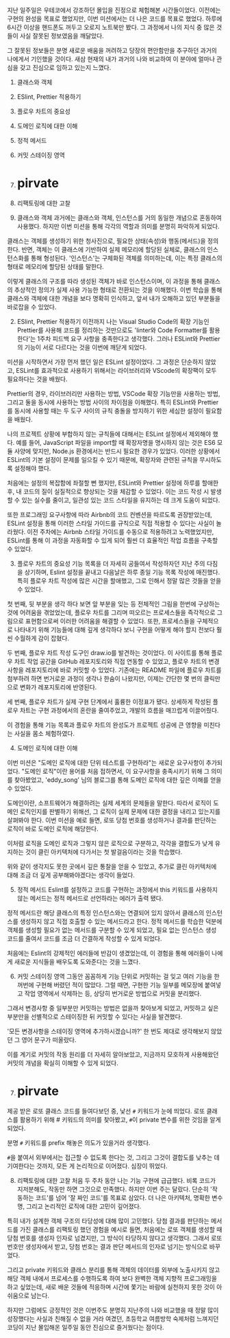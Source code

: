 지난 일주일은 우테코에서 강조하던 몰입을 진정으로 체험해본 시간들이었다.
이전에는 구현의 완성을 목표로 했었지만, 이번 미션에서는 더 나은 코드를 목표로 했었다. 하루에 6시간 이상을 핸드폰도  꺼두고 오로지 노트북만 봤다. 그 과정에서 나의 지식 중 많은 것들이 사실 잘못된 정보였음을 깨달았다. 

그 잘못된 정보들은 분명 새로운 배움을 꺼려하고 당장의 편안함만을 추구하던 과거의 나에게서 기인했을 것이다.
새삼 현재의 내가 과거의 나와 비교하여 이 분야에 얼마나 관심을 갖고 진심으로 임하고 있는지 느꼈다.

1. 클래스와 객체
2.  ESlint, Prettier 적용하기
3. 플로우 차트의 중요성
4. 도메인 로직에 대한 이해
5. 정적 메서드
6. 커밋 스테이징 영역
7. # pirvate 
8. 리팩토링에 대한 고찰

1. 클래스와 객체
과거에는 클래스와 객체, 인스턴스를 거의 동일한 개념으로 혼동하여 사용했다. 하지만 이번 미션을 통해 각각의 역할과 의미를 분명히 파악하게 되었다.

클래스는 객체를 생성하기 위한 청사진으로, 필요한 상태(속성)와 행동(메서드)을 정의한다. 반면, 객체는 이 클래스에 기반하여 실제 메모리에 할당된 실체로, 클래스의 인스턴스화를 통해 형성된다. '인스턴스'는 구체화된 객체를 의미하는데, 이는 특정 클래스의 형태로 메모리에 할당된 상태를 말한다. 

이렇게 클래스의 구조를 따라 생성된 객체가 바로 인스턴스이며, 이 과정을 통해 클래스의 추상적인 정의가 실제 사용 가능한 형태로 전환되는 것을 이해했다.  이번 학습을 통해 클래스와 객체에 대한 개념을 보다 명확히 인식하고, 앞서 내가 오해하고 있던 부분들을 바로잡을 수 있었다.


2. ESlint, Prettier 적용하기
이전까지 나는 Visual Studio Code의 확장 기능인 Prettier를 사용해 코드를 정리하는 것만으로도 'linter와 Code Formatter를 활용한다'는 1주차 피드백 요구 사항을 충족한다고 생각했다. 그러나 ESLint와 Prettier의 기능이 서로 다르다는 것을 이번에 깨닫게 되었다.

미션을 시작하면서 가장 먼저 했던 일은 ESLint 설정이었다. 그 과정은 단순하지 않았고, ESLint를 효과적으로 사용하기 위해서는 라이브러리와  VScode의 확장팩이 모두 필요하다는 것을 배웠다.

Prettier의 경우, 라이브러리만 사용하는 방법, VSCode 확장 기능만을 사용하는 방법, 그리고 둘을 동시에 사용하는 방법 사이의 차이점을 이해했다. 특히 ESLint와 Prettier를 동시에 사용할 때는 두 도구 사이의 규칙 충돌을 방지하기 위한 세심한 설정이 필요함을 배웠다.

나의 프로젝트 상황에 부합하지 않는 규칙들에 대해서는 ESLint 설정에서 제외해야 했다. 예를 들어, JavaScript 파일을 import할 때 확장자명을 명시하지 않는 것은 ES6 모듈 사양에 맞지만, Node.js 환경에서는 반드시 필요한 경우가 있었다. 이러한 상황에서 ESLint의 기본 설정이 문제를 일으킬 수 있기 때문에, 확장자와 관련된 규칙을 무시하도록 설정해야 했다.

처음에는 설정의 복잡함에 좌절할 뻔 했지만, ESLint와 Prettier 설정에 하루를 할애한 후, 내 코드의 질이 실질적으로 향상되는 것을 체감할 수 있었다. 이는 코드 작성 시 발생할 수 있는 실수를 줄이고, 일관성 있는 코드 스타일을 유지하는 데 크게 도움이 되었다.

또한 프로그래밍 요구사항에 따라 Airbnb의 코드 컨벤션을 따르도록 권장받았는데, ESLint 설정을 통해 이러한 스타일 가이드를 규칙으로 직접 적용할 수 있다는 사실이 놀라웠다. 이전 주차에는 Airbnb 스타일 가이드를 수동으로 적용하려고 노력했었지만, ESLint를 통해 이 과정을 자동화할 수 있게 되어 훨씬 더 효율적인 작업 흐름을 구축할 수 있었다.


3. 플로우 차트의 중요성
기능 목록을 더 자세히 공들여서 작성하자던 지난 주의 다짐을 상기하며, Eslint 설정을 끝내고 다음날은 하루 종일 기능 목록 작성에 매진했다. 특히 플로우 차트 작성에 많은 시간을 할애했고, 그로 인해서 정말 많은 것들을 얻을 수 있었다.

첫 번째, 뒷 부분을 생각 하다 보면 앞 부분을 잊는 등 전체적인 그림을 한번에 구상하는 것에 어려움을 겪었었는데, 플로우 차트를 그리며 떠오르는 프로세스들을 즉각적으로 그림으로 표현함으로써 이러한 어려움을 해결할 수 있었다. 또한, 프로세스들을 구체적으로 나타내기 위해 기능들에 대해 깊게 생각하다 보니 구현을 어떻게 해야 할지 전보다 훨씬 수월하게 감이 잡혔다.

두 번째, 플로우 차트 작성 도구인 draw.io를 발견하는 것이었다. 이 사이트를 통해 플로우 차트 작업 공간을 GitHub 레포지토리와 직접 연동할 수 있었고, 플로우 차트의 변경 사항을 레포지토리에 바로 커밋할 수 있었다. 기존에는 README 파일에 플로우 차트를 첨부하려 하면 번거로운 과정이 생각나 한숨이 나왔지만, 이제는 간단한 몇 번의 클릭만으로 변화가 레포지토리에 반영된다.

세 번째, 플로우 차트가 실제 구현 단계에서 훌륭한 이정표가 됐다. 상세하게 작성된 플로우 차트는 구현 과정에서의 혼란을 줄여주었고, 개발의 흐름을 매끄럽게 이끌어줬다. 

이 경험을 통해 기능 목록과 플로우 차트의 완성도가 프로젝트 성공에 큰 영향을 미친다는 사실을 몸소 체험하였다. 


4. 도메인 로직에 대한 이해

이번 미션은 "도메인 로직에 대한 단위 테스트를 구현하라"는 새로운 요구사항이 추가되었다. "도메인 로직"이란 용어를 처음 접하면서, 이 요구사항을 충족시키기 위해 그 의미를 찾아봤었고, 'eddy_song' 님의 블로그를 통해 도메인 로직에 대한 깊은 이해를 얻을 수 있었다.

도메인이란, 소프트웨어가 해결하려는 실제 세계의 문제들을 말한다. 따라서 로직이 도메인 로직인지를 판별하기 위해선, 그 로직이 실제 문제에 대한 결정을 내리고 있는지를 살펴봐야 한다. 이번 미션을 예로 들면, 로또 당첨 번호를 생성하거나 결과를 판단하는 로직이 바로 도메인 로직에 해당한다. 

이처럼 로직을 도메인 로직과 그렇지 않은 로직으로 구분하고, 각각을 결합도가 낮게 유지하는 것이 클린 아키텍처에 다가서는 첫 발걸음이라는 것을 학습했다.

위와 같이 생각지도 못한 곳에서 깊은 통찰을 얻을 수 있었고, 추가로 클린 아키텍처에 대해 조금 더 깊게 공부해봐야겠다는 생각이 들었다. 


5. 정적 메서드
Eslint를 설정하고 코드를 구현하는 과정에서 this 키워드를 사용하지 않는 메서드는 정적 메서드로 선언하라는 에러가 출력 됐다. 

정적 메서드란 해당 클래스의 특정 인스턴스와는 연결되어 있지 않아서 클래스의 인스턴스를 생성하지 않고 직접 호출할 수 있는 메서드라고 한다. 정적 메서드를 학습한 덕분에 객체를 생성할 필요가 없는 메서드를 구분할 수 있게 되었고, 필요 없는 인스턴스 생성 코드를 줄여서 코드를 조금 더 간결하게 작성할 수 있게 되었다.

처음에는 Eslint의 강제적인 에러들에 반감이 생겼었는데, 이 경험을 통해 에러들이 나에게 새로운 지식들을 배우도록 도와준다는 것을 느꼈다.


6. 커밋 스테이징 영역
그동안 꼼꼼하게 기능 단위로 커밋하는 걸 잊고 여러 기능을 한꺼번에 구현해 버렸던 적이 많았다. 그럴 때면, 구현한 기능 일부를 메모장에 붙여넣고 작업 영역에서 삭제하는 등, 상당히 번거로운 방법으로 커밋을 분리했다. 

그래서 변경사항 중 일부분만 커밋하는 방법은 없을까 찾아보게 되었고, 커밋하고 싶은 부분만을 선별적으로 스테이징한 뒤 커밋할 수 있다는 사실을 발견했다.

'모든 변경사항을 스테이징 영역에 추가하시겠습니까?' 한 번도 제대로 생각해보지 않았던 그 영어 문구가 떠올랐다. 

이를 계기로 커밋의 작동 원리를 더 자세히 알아보았고, 지금까지 모호하게 사용해왔던 커밋의 개념을 확실히 이해할 수 있게 되었다.


7. # pirvate 
제공 받은 로또 클래스 코드를 들여다보던 중, 낯선 `#` 키워드가 눈에 띄었다. 로또 클래스를 활용하기 위해 # 키워드의 의미를 찾아봤고, `#`이 private 변수를 위한 것임을 알게 되었다. 

분명 `#` 키워드를 prefix 해놓은 의도가 있을거라 생각했다.

`#`을 붙여서 외부에서는 접근할 수 없도록 한다는 것, 그리고 그것이 결합도를 낮추는 데 기여한다는 것까지, 모든 게 논리적으로 이어졌다. 심장이 뛰었다.


8. 리팩토링에 대한 고찰
처음 두 주차 동안 나는 기능 구현에 급급했다. 비록 코드가 지저분해도, 작동만 하면 그것으로 만족했다. 하지만 이번 주는 달랐다. 단순히 '작동하는 코드'를 넘어 '잘 짜인 코드'를 목표로 삼았다. 더 나은 아키텍처, 명확한 변수명, 그리고 논리적인 로직에 대한 고민이 깊어졌다.

특히 내가 설계한 객체 구조의 타당성에 대해 많이 고민했다. 당첨 결과를 판단하는 메서드를 가진 클래스를 리팩토링 했던 경험을 예시로 들면, 
처음에는 로또 객체를 생성할 때 당첨 번호를 생성자 인자로 넘겼지만, 그 방식이 타당하지 않다고 생각했다. 그래서 로또 번호만 생성자에서 받고, 당첨 번호는 결과 판단 메서드의 인자로 넘기는 방식으로 바꾸었다.

그리고 private 키워드와 클래스 분리를 통해 객체의 데이터를 외부에 노출시키지 않고 해당 객체 내에서 프로세스를 수행하도록 하여 보다 완벽한 객체 지향적 프로그래밍을 하고 싶었는데, 새로 배운 것들에 적응하며 시간에 쫓기는 바람에 실천하지 못한 것이 아쉬움으로 남는다.


하지만 그럼에도 긍정적인 것은 이번주도 분명히 지난주의 나와 비교했을 때 정말 많이 성장했다는 사실과 
친해질 수 없을 거라 여겼던, 초등학교 여름방학 숙제처럼 느껴지던 코딩이 지난 몰입해온 일주일 동안 진심으로 즐거웠다는 점이다.